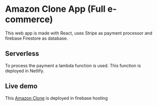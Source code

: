 # Amazon Clone App (Full e-commerce)

This web app is made with React, uses Stripe as payment processor and firebase Firestore as database.

## Serverless

To process the payment a lambda function is used. This function is deployed in Netlify.

## Live demo

This [Amazon Clone](https://clone-ama-zon.web.app) is deployed in firebase hosting
